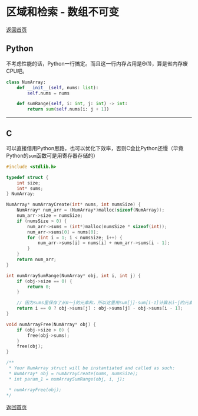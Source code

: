 # 区域和检索 - 数组不可变
[返回首页](../README.md)

## Python
不考虑性能的话，Python一行搞定。而且这一行内存占用是Θ(1)，算是省内存废CPU吧。
```python
class NumArray:
    def __init__(self, nums: list):
        self.nums = nums

    def sumRange(self, i: int, j: int) -> int:
        return sum(self.nums[i: j + 1])
```
---

## C
可以直接借用Python思路，也可以优化下效率，否则C会比Python还慢（毕竟Python的`sum`函数可是用寄存器存储的）
```c
#include <stdlib.h>

typedef struct {
    int size;
    int* sums;
} NumArray;

NumArray* numArrayCreate(int* nums, int numsSize) {
    NumArray* num_arr = (NumArray*)malloc(sizeof(NumArray));
    num_arr->size = numsSize;
    if (numsSize > 0) {
        num_arr->sums = (int*)malloc(numsSize * sizeof(int));
        num_arr->sums[0] = nums[0];
        for (int i = 1; i < numsSize; i++) {
            num_arr->sums[i] = nums[i] + num_arr->sums[i - 1];
        }
    }
    return num_arr;
}

int numArraySumRange(NumArray* obj, int i, int j) {
    if (obj->size == 0) {
        return 0;
    }

    // 因为sums里保存了从0～j的元素和，所以这里用sum[j]-sum[i-1]计算从i~j的元素和
    return i == 0 ? obj->sums[j] : obj->sums[j] - obj->sums[i - 1];
}

void numArrayFree(NumArray* obj) {
    if (obj->size > 0) {
        free(obj->sums);
    }
    free(obj);
}

/**
 * Your NumArray struct will be instantiated and called as such:
 * NumArray* obj = numArrayCreate(nums, numsSize);
 * int param_1 = numArraySumRange(obj, i, j);

 * numArrayFree(obj);
*/

```
[返回首页](../README.md)